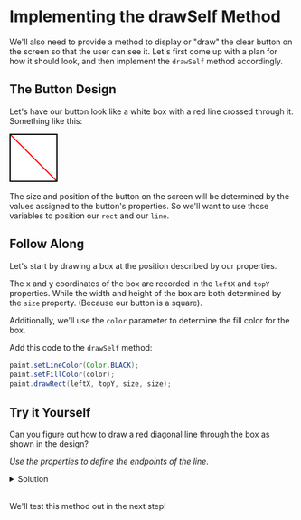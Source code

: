 # Implementing the drawSelf Method

We'll also need to provide a method to display or "draw" the clear button on the screen so that the user can see it. Let's first come up with a plan for how it should look, and then implement the `drawSelf` method accordingly.

## The Button Design

Let's have our button look like a white box with a red line crossed through it. Something like this:

![](images/clearbutton.png)


The size and position of the button on the screen will be determined by the values assigned to the button's properties. So we'll want to use those variables to position our `rect` and our `line`.

## Follow Along

Let's start by drawing a box at the position described by our properties.

The x and y coordinates of the box are recorded in the `leftX` and `topY` properties. While the width and height of the box are both determined by the `size` property. (Because our button is a square).

Additionally, we'll use the `color` parameter to determine the fill color for the box.

Add this code to the `drawSelf` method:

```java
paint.setLineColor(Color.BLACK);
paint.setFillColor(color);
paint.drawRect(leftX, topY, size, size);
```

## Try it Yourself

Can you figure out how to draw a red diagonal line through the box as shown in the design?

*Use the properties to define the endpoints of the line*.

<details>
  <summary>Solution</summary>
  
```java
paint.setLineColor(Color.RED);
paint.drawLine(leftX, topY + size, leftX + size, topY);
```
</details>
<br>

We'll test this method out in the next step!